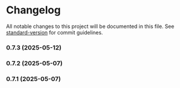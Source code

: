 # Changelog

All notable changes to this project will be documented in this file. See [standard-version](https://github.com/conventional-changelog/standard-version) for commit guidelines.

### 0.7.3 (2025-05-12)

### 0.7.2 (2025-05-07)

### 0.7.1 (2025-05-07)
